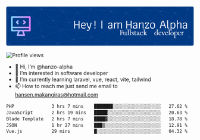 ![Header](./github-header-image.png)

![Profile views](https://gpvc.arturio.dev/hanzo-alpha)

- 👋 Hi, I’m @hanzo-alpha
- 👀 I’m interested in software developer
- 🌱 I’m currently learning laravel, vue, react, vite, tailwind
- 📫 How to reach me just send me email to hansen.makangiras@hotmail.com 

<!---
hanzo-alpha/hanzo-alpha is a ✨ special ✨ repository because its `README.md` (this file) appears on your GitHub profile.
You can click the Preview link to take a look at your changes.
--->

<!--START_SECTION:waka-->

```txt
PHP              3 hrs 7 mins    ███████░░░░░░░░░░░░░░░░░░   27.62 %
JavaScript       2 hrs 19 mins   █████░░░░░░░░░░░░░░░░░░░░   20.63 %
Blade Template   2 hrs 7 mins    ████▓░░░░░░░░░░░░░░░░░░░░   18.78 %
JSON             1 hr 27 mins    ███▒░░░░░░░░░░░░░░░░░░░░░   12.91 %
Vue.js           29 mins         █░░░░░░░░░░░░░░░░░░░░░░░░   04.32 %
```

<!--END_SECTION:waka-->
